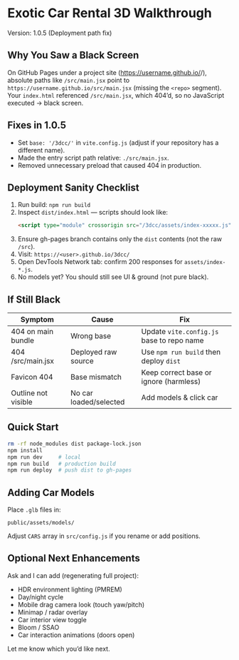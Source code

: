 # Exotic Car Rental 3D Walkthrough

Version: 1.0.5 (Deployment path fix)

## Why You Saw a Black Screen
On GitHub Pages under a project site (https://username.github.io/<repo>/), absolute paths like `/src/main.jsx` point to `https://username.github.io/src/main.jsx` (missing the `<repo>` segment).  
Your `index.html` referenced `/src/main.jsx`, which 404’d, so no JavaScript executed → black screen.

## Fixes in 1.0.5
- Set `base: '/3dcc/'` in `vite.config.js` (adjust if your repository has a different name).
- Made the entry script path relative: `./src/main.jsx`.
- Removed unnecessary preload that caused 404 in production.

## Deployment Sanity Checklist
1. Run build: `npm run build`
2. Inspect `dist/index.html` — scripts should look like:
   ```html
   <script type="module" crossorigin src="/3dcc/assets/index-xxxxx.js"></script>
   ```
3. Ensure gh-pages branch contains only the `dist` contents (not the raw `/src`).
4. Visit: `https://<user>.github.io/3dcc/`
5. Open DevTools Network tab: confirm 200 responses for `assets/index-*.js`.
6. No models yet? You should still see UI & ground (not pure black).

## If Still Black
| Symptom | Cause | Fix |
|---------|-------|-----|
| 404 on main bundle | Wrong base | Update `vite.config.js` base to repo name |
| 404 /src/main.jsx | Deployed raw source | Use `npm run build` then deploy `dist` |
| Favicon 404 | Base mismatch | Keep correct base or ignore (harmless) |
| Outline not visible | No car loaded/selected | Add models & click car |

## Quick Start
```bash
rm -rf node_modules dist package-lock.json
npm install
npm run dev     # local
npm run build   # production build
npm run deploy  # push dist to gh-pages
```

## Adding Car Models
Place `.glb` files in:
```
public/assets/models/
```
Adjust `CARS` array in `src/config.js` if you rename or add positions.

## Optional Next Enhancements
Ask and I can add (regenerating full project):
- HDR environment lighting (PMREM)
- Day/night cycle
- Mobile drag camera look (touch yaw/pitch)
- Minimap / radar overlay
- Car interior view toggle
- Bloom / SSAO
- Car interaction animations (doors open)

Let me know which you’d like next.